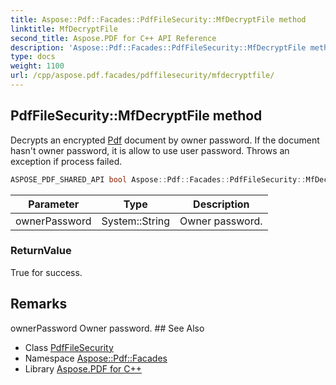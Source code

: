 ```yaml
---
title: Aspose::Pdf::Facades::PdfFileSecurity::MfDecryptFile method
linktitle: MfDecryptFile
second_title: Aspose.PDF for C++ API Reference
description: 'Aspose::Pdf::Facades::PdfFileSecurity::MfDecryptFile method. Decrypts an encrypted Pdf document by owner password. If the document hasn''t owner password, it is allow to use user password. Throws an exception if process failed in C++.'
type: docs
weight: 1100
url: /cpp/aspose.pdf.facades/pdffilesecurity/mfdecryptfile/
---
```

## PdfFileSecurity::MfDecryptFile method


Decrypts an encrypted [Pdf](../../../aspose.pdf/) document by owner password. If the document hasn't owner password, it is allow to use user password. Throws an exception if process failed.

```cpp
ASPOSE_PDF_SHARED_API bool Aspose::Pdf::Facades::PdfFileSecurity::MfDecryptFile(System::String ownerPassword)
```


| Parameter | Type | Description |
| --- | --- | --- |
| ownerPassword | System::String | Owner password. |

### ReturnValue

True for success.
## Remarks


<parameterlist kind="param">
  <parameteritem>
    <parameternamelist>
      <parametername>ownerPassword</parametername>
    </parameternamelist>
    <parameterdescription>
      <para>Owner password.</para>
    </parameterdescription>
  </parameteritem>
</parameterlist>
## See Also

* Class [PdfFileSecurity](../)
* Namespace [Aspose::Pdf::Facades](../../)
* Library [Aspose.PDF for C++](../../../)

